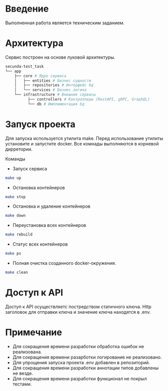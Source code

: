 # Введение
Выполненная работа является техническим заданием.

# Архитектура
Сервис построен на основе луковой архитектуры.

```bash
secunda-test_task
└── app
    ├── core # Ядро сервиса
    │   ├── entities # Бизнес сущности
    │   ├── repositories # Интерфейс бд
    │   └── services # Бизнес логика
    └── infrastructure # Внешние сервисы
          ├── controllers # Контроллеры (RestAPI, gRPC, GraphQL)
          └── db # Имплементация бд
```

# Запуск проекта
Для запуска используется утилита make.
Перед использование утилиты установите и запустите docker.
Все комнады выполняются в корневой дирретории.

Команды

* Запуск сервиса

```bash
make up
```

* Остановка контейнеров
```bash
make stop
```

* Остановка и удаление контейнеров
```bash
make down
```

* Переустановка всех контейнеров
```bash
make rebuild
```

* Статус всех контейнеров
```bash
make ps
```

* Полная очистка созданного docker-окружения.
```bash
make clean
```

# Доступ к API
Доступ к API осуществляетс постредством статичного ключа.
Http заголовок для отправки ключа и значение ключа находятся в .env.

# Примечание
* Для сокращения времени разработки обработка ошибок не реализована.
* Для сокращения времени разарботки логирование не реализовано.
* Для упрощения запуска проекта .env добавлен в репозиторий.
* Для сокращения времени разработки аннотации типов добавлены не везде.
* Для сокращения времени разработки функционал не покрыл тестами.